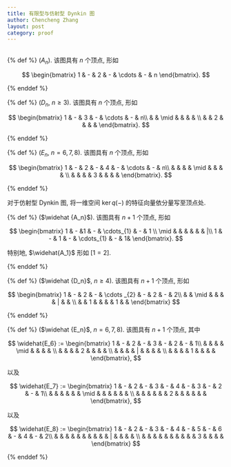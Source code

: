 ```yaml
---
title: 有限型与仿射型 Dynkin 图
author: Chencheng Zhang
layout: post
category: proof
---
```


##

{% def %}
($A_n$). 该图具有 $n$ 个顶点, 形如

$$
\begin{bmatrix}
1 & - & 2 & - & \cdots  & - & n
\end{bmatrix}.
$$

{% enddef %}

{% def %}
($D_n$, $n ≥ 3$). 该图具有 $n$ 个顶点, 形如

$$
\begin{bmatrix}
1 & - & 3 & - & \cdots  & - & n\\
 &  & \mid  &  &  &  & \\
 &  & 2 &  &  &  &
\end{bmatrix}.
$$

{% enddef %}

{% def %}
($E_n$, $n = 6,7,8$). 该图具有 $n$ 个顶点, 形如

$$
\begin{bmatrix}
1 & - & 2 & - & 4 & - & \cdots  & - & n\\
 &  &  &  & \mid  &  &  &  & \\
 &  &  &  & 3 &  &  &  &
\end{bmatrix}.
$$

{% enddef %}

对于仿射型 Dynkin 图, 将一维空间 $\ker q(-)$ 的特征向量依分量写至顶点处.

{% def %}
($\widehat {A_n}$). 该图具有 $n + 1$ 个顶点, 形如

$$
\begin{bmatrix}
1 & - &1 & - & \cdots_{1}  & - & 1 \\
\mid  &  &  &  &  &  & |\\
1 & - & 1 & - & \cdots_{1}  & - & 1&
\end{bmatrix}.
$$

特别地, $\widehat{A_1}$ 形如 $[1 = 2]$.

{% enddef %}

{% def %}
($\widehat {D_n}$, $n ≥ 4$). 该图具有 $n + 1$ 个顶点, 形如

$$
\begin{bmatrix}
1 & - & 2 & - & \cdots _{2} & - & 2 & - & 2\\
 &  & \mid  &  &  &  & | &  & \\
 &  & 1 &  &  &  & 1 &  &
\end{bmatrix}
$$

{% enddef %}

{% def %}
($\widehat {E_n}$, $n = 6,7,8$). 该图具有 $n + 1$ 个顶点, 其中

$$
\widehat{E_6} := \begin{bmatrix}
1 & - & 2 & - & 3 & - & 2 & - & 1\\
 &  &  &  & \mid  &  &  &  & \\
 &  &  &  & 2 &  &  &  & \\
 &  &  &  & | &  &  &  & \\
 &  &  &  & 1 &  &  &  &
\end{bmatrix},
$$

以及

$$
\widehat{E_7} := \begin{bmatrix}
1 & - & 2 & - & 3 & - & 4 & - & 3 & - & 2 & - & 1\\
 &  &  &  &  &  & \mid  &  &  &  &  &  & \\
 &  &  &  &  &  & 2 &  &  &  &  &  &
\end{bmatrix},
$$

以及

$$
\widehat{E_8} := \begin{bmatrix}
1 & - & 2 & - & 3 & - & 4 & - & 5 & - & 6 & - & 4 & - & 2\\
 &  &  &  &  &  &  &  &  &  & | &  &  &  & \\
 &  &  &  &  &  &  &  &  &  & 3 &  &  &  &
\end{bmatrix}
$$

{% enddef %}
